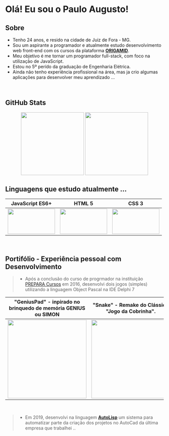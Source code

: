 # Olá! Eu sou o Paulo Augusto!

## Sobre
* Tenho 24 anos, e resido na cidade de Juiz de Fora - MG.
* Sou um aspirante a programador e atualmente estudo desenvolvimento web front-end com os cursos da plataforma [**ORIGAMID**](https://www.origamid.com/).
* Meu objetivo é me tornar um programador full-stack, com foco na utilização de JavaScript.
* Estou no 5º perído da graduação de Engenharia Elétrica.
* Ainda não tenho experiência profissional na área, mas ja crio algumas aplicações para desenvolver meu aprendizado ...
<br>

## GitHub Stats

<div align="center">
	<img height="200px" src="https://github-readme-stats.vercel.app/api?username=pauloaugustojf&show_icons=true&theme=github_dark"/>
	<img height="200px" src="https://github-readme-stats.vercel.app/api/top-langs/?username=pauloaugustojf&show_icons=true&theme=github_dark"/>
</div>

## Linguagens que estudo atualmente ...


JavaScript ES6+ | HTML 5 | CSS 3
:---: | :---: | :---:
<img height="80px" width="150px" src="https://cdn.jsdelivr.net/gh/devicons/devicon/icons/javascript/javascript-plain.svg" /> | <img height="80px" width="150px" src="https://cdn.jsdelivr.net/gh/devicons/devicon/icons/html5/html5-plain.svg" /> | <img height="80px" width="150px" src="https://cdn.jsdelivr.net/gh/devicons/devicon/icons/css3/css3-plain.svg" />
<br>

## Portifólio - Experiência pessoal com Desenvolvimento
> * Após a conclusão do curso de progrmador na instituição [PREPARA Cursos](https://www.prepara.com.br/) em 2016, desenvolvi dois jogos (simples) utilizando a linguagem Object Pascal na IDE Delphi 7

"GeniusPad" - inpirado no brinquedo de memória GENIUS ou SIMON | "Snake" - Remake do Clássico "Jogo da Cobrinha".
:----:|:----:
<img height="250px" src="https://i.ibb.co/93NqLTs/print-jogo1.jpg"/> | <img height="250px" src="https://i.ibb.co/FzW3kHy/print-jogo2.jpg"/>
<br>

> * Em 2019, desenvolvi na linguagem [**AutoLisp**](https://pt.wikipedia.org/wiki/AutoLISP) um sistema para automatizar parte da criação dos projetos no AutoCad da última empresa que trabalhei ..
